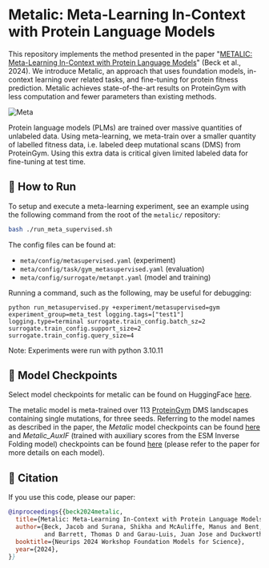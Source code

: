 
# Metalic: Meta-Learning In-Context with Protein Language Models

This repository implements the method presented in the paper "[METALIC: Meta-Learning In-Context with Protein Language Models](https://arxiv.org/abs/2410.08355)" (Beck et al., 2024). We introduce Metalic, an approach that uses foundation models, in-context learning over related tasks, and fine-tuning for protein fitness prediction. Metalic achieves state-of-the-art results on ProteinGym with less computation and fewer parameters than existing methods.

![Meta](meta.png)

Protein language models (PLMs) are trained over massive quantities of unlabeled data. Using meta-learning, we meta-train over a smaller quantity of labelled fitness data, i.e. labeled deep mutational scans (DMS) from ProteinGym. Using this extra data is critical given limited labeled data for fine-tuning at test time.

## 🚀 How to Run

To setup and execute a meta-learning experiment, see an example using the following command from the root of the `metalic/` repository:

```bash
bash ./run_meta_supervised.sh
```

The config files can be found at:

- `meta/config/metasupervised.yaml` (experiment)
- `meta/config/task/gym_metasupervised.yaml` (evaluation)
- `meta/config/surrogate/metanpt.yaml` (model and training)

Running a command, such as the following, may be useful for debugging:

```
python run_metasupervised.py +experiment/metasupervised=gym experiment_group=meta_test logging.tags=["test1"] logging.type=terminal surrogate.train_config.batch_sz=2 surrogate.train_config.support_size=2 surrogate.train_config.query_size=4
```

Note: Experiments were run with python 3.10.11

## 🏁 Model Checkpoints

Select model checkpoints for metalic can be found on HuggingFace [here](https://huggingface.co/datasets/InstaDeepAI/metalic/tree/main).

The metalic model is meta-trained over 113 [ProteinGym](https://zenodo.org/records/13936340) DMS landscapes containing single mutations, for three seeds. 
Referring to the model names as described in the paper, the _Metalic_ model checkpoints can be found [here](https://huggingface.co/datasets/InstaDeepAI/metalic/tree/main/single_zeroshot) 
and _Metalic_AuxIF_ (trained with auxiliary scores from the ESM Inverse Folding model) checkpoints can be found [here](https://huggingface.co/datasets/InstaDeepAI/metalic/tree/main/single_zeroshot_auxESMIF) (please refer to the paper for more details on each model).

## 📖 Citation

If you use this code, please our paper:

```bibtex
@inproceedings{{beck2024metalic,
  title={Metalic: Meta-Learning In-Context with Protein Language Models},
  author={Beck, Jacob and Surana, Shikha and McAuliffe, Manus and Bent, Oliver 
          and Barrett, Thomas D and Garau-Luis, Juan Jose and Duckworth, Paul},
  booktitle={Neurips 2024 Workshop Foundation Models for Science},
  year={2024},
}}
```
